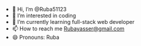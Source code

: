 - 👋 Hi, I’m @Ruba51123
- 👀 I’m interested in coding
- 🌱 I’m currently learning full-stack web developer
- 📫 How to reach me Rubayasser@gmail.com
- 😄 Pronouns: Ruba

<!---
Ruba51123/Ruba51123 is a ✨ special ✨ repository because its `README.md` (this file) appears on your GitHub profile.
You can click the Preview link to take a look at your changes.
--->
